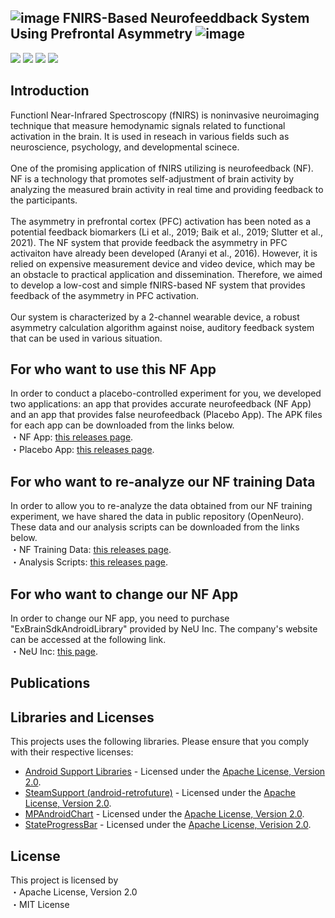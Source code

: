 ## ![image](https://github.com/user-attachments/assets/b08b4b25-d8b4-496e-a42b-170903b08d86) FNIRS-Based Neurofeeddback System Using Prefrontal Asymmetry ![image](https://github.com/user-attachments/assets/b08b4b25-d8b4-496e-a42b-170903b08d86)

![](https://img.shields.io/badge/License-MIT/Apache2-red) ![](https://img.shields.io/badge/AndroidStudio-green) ![](https://img.shields.io/badge/Java-blue) ![](https://img.shields.io/badge/Matlab-blue)

## Introduction
Functionl Near-Infrared Spectroscopy (fNIRS) is noninvasive neuroimaging technique that measure hemodynamic signals related to functional activation in the brain. It is used in reseach in various fields such as neuroscience, psychology, and developmental scinece. <br>
<br>
One of the promising application of fNIRS utilizing is neurofeedback (NF). NF is a technology that promotes self-adjustment of brain activity by analyzing the measured brain activity in real time and providing feedback to the participants. <br>
<br>
The asymmetry in prefrontal cortex (PFC) activation has been noted as a potential feedback biomarkers (Li et al., 2019; Baik et al., 2019; Slutter et al., 2021). The NF system that provide feedback the asymmetry in PFC activaiton have already been developed (Aranyi et al., 2016). However, it is relied on expensive measurement device and video device, which may be an obstacle to practical application and dissemination. Therefore, we aimed to develop a low-cost and simple fNIRS-based NF system that provides feedback of the asymmetry in PFC activation. <br>
<br>
Our system is characterized by a 2-channel wearable device, a robust asymmetry calculation algorithm against noise, auditory feedback system that can be used in various situation. <br>

## For who want to use this NF App
In order to conduct a placebo-controlled experiment for you, we developed two applications: an app that provides accurate neurofeedback (NF App) and an app that provides false neurofeedback (Placebo App). The APK files for each app can be downloaded from the links below. <br>
・NF App: [this releases page](). <br>
・Placebo App: [this releases page](). <br>

## For who want to re-analyze our NF training Data
In order to allow you to re-analyze the data obtained from our NF training experiment, we have shared the data in public repository (OpenNeuro). These data and our analysis scripts can be downloaded from the links below. <br>
・NF Training Data: [this releases page](). <br>
・Analysis Scripts: [this releases page](). <br>

## For who want to change our NF App
In order to change our NF app, you need to purchase "ExBrainSdkAndroidLibrary" provided by NeU Inc. The company's website can be accessed at the following link. <br>
・NeU Inc: [this page](https://neu-brains.net/). <br>

## Publications

## Libraries and Licenses
This projects uses the following libraries. Please ensure that you comply with their respective licenses: <br>

- [Android Support Libraries](https://developer.android.com/topic/libraries/support-library?hl=en) - Licensed under the [Apache License, Version 2.0](https://www.apache.org/licenses/LICENSE-2.0). <br>
- [SteamSupport (android-retrofuture)](https://sourceforge.net/projects/streamsupport/) - Licensed under the [Apache License, Version 2.0](https://www.apache.org/licenses/LICENSE-2.0). <br>
- [MPAndroidChart](https://github.com/PhilJay/MPAndroidChart) - Licensed under the [Apache License, Version 2.0](https://www.apache.org/licenses/LICENSE-2.0). <br>
- [StateProgressBar](https://github.com/kofigyan/StateProgressBar) - Licensed under the [Apache License, Verision 2.0](https://www.apache.org/licenses/LICENSE-2.0). <br>

## License
This project is licensed by <br>
・Apache License, Version 2.0 <br>
・MIT License <br>
